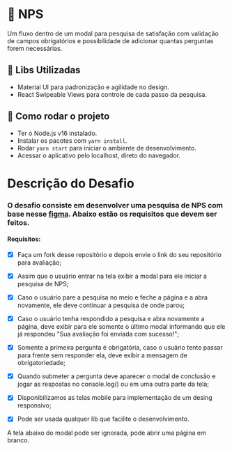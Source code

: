 # 👥 NPS

Um fluxo dentro de um modal para pesquisa de satisfação com validação de campos obrigatórios e possibilidade de adicionar quantas perguntas forem necessárias.

## 📝 Libs Utilizadas

- Material UI para padronização e agilidade no design.
- React Swipeable Views para controle de cada passo da pesquisa.

## 🚀 Como rodar o projeto

- Ter o Node.js v16 instalado.
- Instalar os pacotes com `yarn install`.
- Rodar `yarn start` para iniciar o ambiente de desenvolvimento.
- Acessar o aplicativo pelo localhost, direto do navegador.


# Descrição do Desafio
### O desafio consiste em desenvolver uma pesquisa de NPS com base nesse [figma](https://www.figma.com/file/glA5vLfzImR6JyEGPMiyzM/Untitled?node-id=0%3A1). Abaixo estão os requisitos que devem ser feitos. 

#### Requisitos:
- [x] Faça um fork desse repositório e depois envie o link do seu repositório para avaliação;

- [x] Assim que o usuário entrar na tela exibir a modal para ele iniciar a pesquisa de NPS;

- [x] Caso o usuário pare a pesquisa no meio e feche a página e a abra novamente, ele deve continuar a pesquisa de onde parou;

- [x] Caso o usuário tenha respondido a pesquisa e abra novamente a página, deve exibir para ele somente o último modal informando que ele já respondeu "Sua avaliação foi enviada com sucesso!";

- [x] Somente a primeira pergunta é obrigatória, caso o usuário tente passar para frente sem responder ela, deve exibir a mensagem de obrigatoriedade;

- [x] Quando submeter a pergunta deve aparecer o modal de conclusão e jogar as respostas no console.log() ou em uma outra parte da tela;

- [x] Disponibilizamos as telas mobile para implementação de um desing responsivo;

- [x] Pode ser usada qualquer lib que facilite o desenvolvimento.

A tela abaixo do modal pode ser ignorada, pode abrir uma página em branco.
